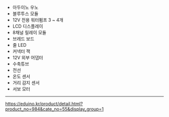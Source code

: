 - 아두이노 우노
- 블루투스 모듈
- 12V 전용 워터펌프 3 ~ 4개
- LCD 디스플레이
- 8채널 릴레이 모듈
- 브레드 보드
- 줄 LED
- 커넥터 잭
- 12V 외부 어댑터
- 수축튜브
- 전선
- 온도 센서
- 거리 감지 센서
- 서보 모터


----

https://eduino.kr/product/detail.html?product_no=984&cate_no=55&display_group=1